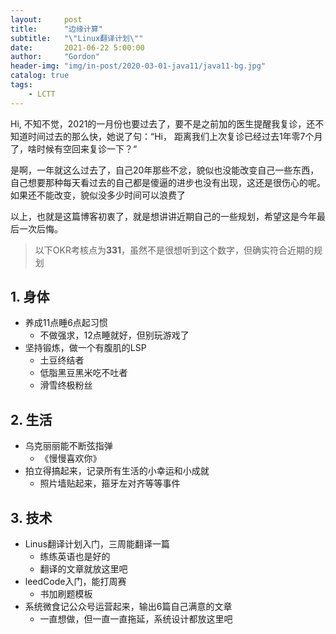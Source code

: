 ```yaml
---
layout:     post
title:      "边缘计算"
subtitle:   "\"Linux翻译计划\""
date:       2021-06-22 5:00:00
author:     "Gordon"
header-img: "img/in-post/2020-03-01-java11/java11-bg.jpg"
catalog: true
tags:
    - LCTT
---
```


Hi, 不知不觉，2021的一月份也要过去了，要不是之前加的医生提醒我复诊，还不知道时间过去的那么快，她说了句：“Hi， 距离我们上次复诊已经过去1年零7个月了，啥时候有空回来复诊一下？“

是啊，一年就这么过去了，自己20年那些不忿，貌似也没能改变自己一些东西，自己想要那种每天看过去的自己都是傻逼的进步也没有出现，这还是很伤心的呢。如果还不能改变，貌似没多少时间可以浪费了


以上，也就是这篇博客初衷了，就是想讲讲近期自己的一些规划，希望这是今年最后一次后悔。

> 以下OKR考核点为**331**，虽然不是很想听到这个数字，但确实符合近期的规划

## 1. 身体
* 养成11点睡6点起习惯
	* 不做强求，12点睡就好，但别玩游戏了
* 坚持锻炼，做一个有腹肌的LSP
	* 土豆终结者
	* 低脂黑豆黑米吃不吐者
	* 滑雪终极粉丝

## 2. 生活
* 乌克丽丽能不断弦指弹
	* 《慢慢喜欢你》
* 拍立得搞起来，记录所有生活的小幸运和小成就
	* 照片墙贴起来，箍牙左对齐等等事件	

## 3. 技术
* Linus翻译计划入门，三周能翻译一篇
 	* 练练英语也是好的
 	* 翻译的文章就放这里吧
* leedCode入门，能打周赛
	* 书加刷题模板
* 系统微食记公众号运营起来，输出6篇自己满意的文章
	* 一直想做，但一直一直拖延，系统设计都放这里吧

